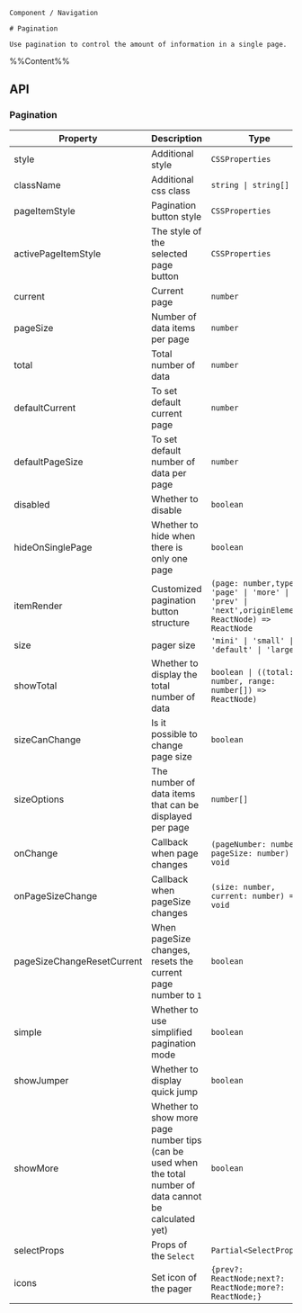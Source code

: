 `````
Component / Navigation

# Pagination

Use pagination to control the amount of information in a single page.
`````

%%Content%%

## API

### Pagination

|Property|Description|Type|DefaultValue|Version|
|---|---|---|---|---|
|style|Additional style|`CSSProperties`|`-`|-|
|className|Additional css class|`string \| string[]`|`-`|-|
|pageItemStyle|Pagination button style|`CSSProperties`|`-`|-|
|activePageItemStyle|The style of the selected page button|`CSSProperties`|`-`|-|
|current|Current page|`number`|`-`|-|
|pageSize|Number of data items per page|`number`|`-`|-|
|total|Total number of data|`number`|`-`|-|
|defaultCurrent|To set default current page|`number`|`-`|-|
|defaultPageSize|To set default number of data per page|`number`|`-`|-|
|disabled|Whether to disable|`boolean`|`-`|-|
|hideOnSinglePage|Whether to hide when there is only one page|`boolean`|`-`|2.6.0|
|itemRender|Customized pagination button structure|`(page: number,type: 'page' \| 'more' \| 'prev' \| 'next',originElement: ReactNode) => ReactNode`|`-`|-|
|size|pager size|`'mini' \| 'small' \| 'default' \| 'large'`|`-`|-|
|showTotal|Whether to display the total number of data|`boolean \| ((total: number, range: number[]) => ReactNode)`|`-`|-|
|sizeCanChange|Is it possible to change page size|`boolean`|`true`|-|
|sizeOptions|The number of data items that can be displayed per page|`number[]`|`-`|-|
|onChange|Callback when page changes|`(pageNumber: number, pageSize: number) => void`|`-`|-|
|onPageSizeChange|Callback when pageSize changes|`(size: number, current: number) => void`|`-`|-|
|pageSizeChangeResetCurrent|When pageSize changes, resets the current page number to `1`|`boolean`|`true`|-|
|simple|Whether to use simplified pagination mode|`boolean`|`-`|-|
|showJumper|Whether to display quick jump|`boolean`|`-`|-|
|showMore|Whether to show more page number tips (can be used when the total number of data cannot be calculated yet)|`boolean`|`-`|-|
|selectProps|Props of the `Select`|`Partial<SelectProps>`|`-`|-|
|icons|Set icon of the pager|`{prev?: ReactNode;next?: ReactNode;more?: ReactNode;}`|`-`|-|
